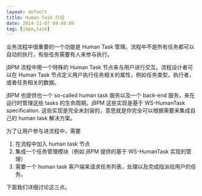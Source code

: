 ```yaml
---
layout: default
title: Human Task 介绍
date: 2014-11-07 09:48:09
tag: [jbpm,task]
---
```


业务流程中很重要的一个功能是 Human Task 管理。流程中不是所有任务都可以自动的执行，有些任务需要有人来参与执行。

jBPM 流程中用一个特殊的 Human Task 节点来与用户进行交互。流程设计者可以在 Human Task 节点定义用户执行任务相关的属性，例如任务类型，执行者，或者任务相关的数据。

jBPM 也提供也一个 so-called human task 服务以及一个 back-end 服务，来在运行时管理这些 tasks 的生命周期。jBPM 这些实现是基于 WS-HumanTask specification. 这些实现是完全未封装的，意思就是你完全可以根据需要来集成自己的 human task 解决方案。

为了让用户参与进流程中，需要
1. 在流程中加入 human task 节点
2. 集成一个任务管理模块（例如 jBPM 提供的基于 WS-HumanTask 实现的管理）
3. 需要一个 human task 客户端来请求任务列表，处理以及完成指派给用户的任务。

下面我们详细讨论这三点。